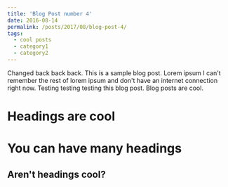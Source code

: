 ```yaml
---
title: 'Blog Post number 4'
date: 2016-08-14
permalink: /posts/2017/08/blog-post-4/
tags:
  - cool posts
  - category1
  - category2
---
```


Changed back back back. This is a sample blog post. Lorem ipsum I can't remember the rest of lorem ipsum and don't have an internet connection right now. Testing testing testing this blog post. Blog posts are cool.

Headings are cool
======

You can have many headings
======

Aren't headings cool?
------